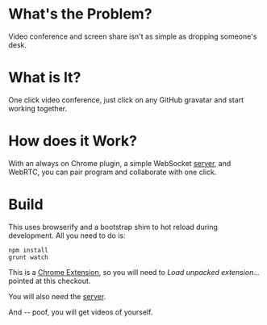 # What's the Problem?
Video conference and screen share isn't as simple as dropping someone's
desk.

# What is It?
One click video conference, just click on any GitHub gravatar and start
working together.

# How does it Work?
With an always on Chrome plugin, a simple WebSocket
[server](https://github.com/wballard/workrooms.server), and WebRTC, you
can pair program and collaborate with one click.

# Build
This uses browserify and a bootstrap shim to hot reload during
development. All you need to do is:

```
npm install
grunt watch
```

This is a [Chrome Extension](chrome://extensions/), so you will need to
*Load unpacked extension...* pointed at this checkout.


You will also need the
[server](https://github.com/wballard/workrooms.server).

And -- poof, you will get videos of yourself.


